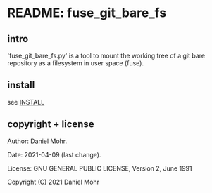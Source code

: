 # README: fuse_git_bare_fs

## intro

'fuse_git_bare_fs.py' is a tool to mount the working tree of a git bare repository as a filesystem in user space (fuse).

## install

see [INSTALL](INSTALL)

## copyright + license

Author: Daniel Mohr.

Date: 2021-04-09 (last change).

License: GNU GENERAL PUBLIC LICENSE, Version 2, June 1991

Copyright (C) 2021 Daniel Mohr
